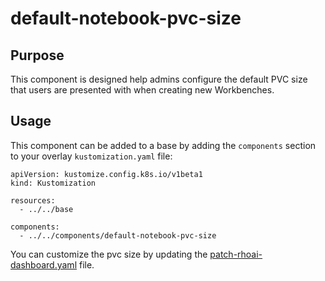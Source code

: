 # default-notebook-pvc-size

## Purpose
This component is designed help admins configure the default PVC size that users are presented with when creating new Workbenches.

## Usage

This component can be added to a base by adding the `components` section to your overlay `kustomization.yaml` file:

```
apiVersion: kustomize.config.k8s.io/v1beta1
kind: Kustomization

resources:
  - ../../base

components:
  - ../../components/default-notebook-pvc-size
```

You can customize the pvc size by updating the [patch-rhoai-dashboard.yaml](components/operators/openshift-ai/instance/components/default-notebook-pvc-size/patch-rhoai-dashboard.yaml) file.
